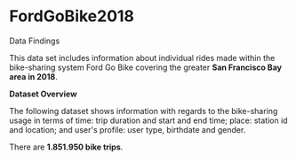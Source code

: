 # FordGoBike2018
Data Findings

This data set includes information about individual rides made within the bike-sharing system Ford Go Bike covering the greater **San Francisco Bay area in 2018**.

**Dataset Overview**

The following dataset shows information with regards to the bike-sharing usage in terms of time: trip duration and start and end time; place: station id and location; and user's profile: user type, birthdate and gender.

There are **1.851.950 bike trips**.
